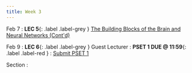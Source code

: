 ```yaml
---
title: Week 3
---
```


Feb 7
: **LEC 5**{: .label .label-grey } [The Building Blocks of the Brain and Neural Networks (Cont'd)](#)

Feb 9
:  **LEC 6**{: .label .label-grey } Guest Lecturer
:  **PSET 1 DUE @ 11:59**{: .label .label-red } 
    : [Submit PSET 1](https://canvas.harvard.edu/courses/97916/assignments/532854)

Section
: 
